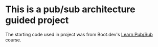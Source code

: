 # This is a pub/sub architecture guided project

The starting code used in project was from Boot.dev's [Learn Pub/Sub](https://www.boot.dev/courses/learn-pub-sub-rabbitmq-golang) course.